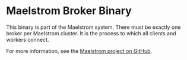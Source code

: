 # Maelstrom Broker Binary

This binary is part of the Maelstrom system. There must be exactly one broker
per Maelstrom cluster. It is the process to which all clients and workers
connect.

For more information, see the [Maelstrom project on
GitHub](https://github.com/maelstrom-software/maelstrom).
